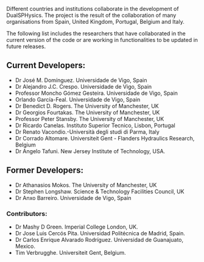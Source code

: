 Different countries and institutions collaborate in the development of DualSPHysics. The project is the result of the collaboration of many organisations from Spain, United Kingdom, Portugal, Belgium and Italy.

The following list includes the researchers that have collaborated in the current version
of the code or are working in functionalities to be updated in future releases.

## Current Developers:
* Dr José M. Domínguez. Universidade de Vigo, Spain
* Dr Alejandro J.C. Crespo. Universidade de Vigo, Spain
* Professor Moncho Gómez Gesteira. Universidade de Vigo, Spain
* Orlando García-Feal. Universidade de Vigo, Spain
* Dr Benedict D. Rogers. The University of Manchester, UK
* Dr Georgios Fourtakas. The University of Manchester, UK
* Professor Peter Stansby. The University of Manchester, UK
* Dr Ricardo Canelas. Instituto Superior Tecnico, Lisbon, Portugal
* Dr Renato Vacondio.-Università degli studi di Parma, Italy
* Dr Corrado Altomare. Universiteit Gent - Flanders Hydraulics Research, Belgium
* Dr Angelo Tafuni. New Jersey Institute of Technology, USA.

## Former Developers:
* Dr Athanasios Mokos. The University of Manchester, UK
* Dr Stephen Longshaw. Science & Technology Facilities Council, UK
* Dr Anxo Barreiro. Universidade de Vigo, Spain

### Contributors:
* Dr Mashy D Green. Imperial College London, UK. 
* Dr Jose Luis Cercós Pita. Universidad Politécnica de Madrid, Spain. 
* Dr Carlos Enrique Alvarado Rodríguez. Universidad de Guanajuato, Mexico. 
* Tim Verbrugghe. Universiteit Gent, Belgium. 